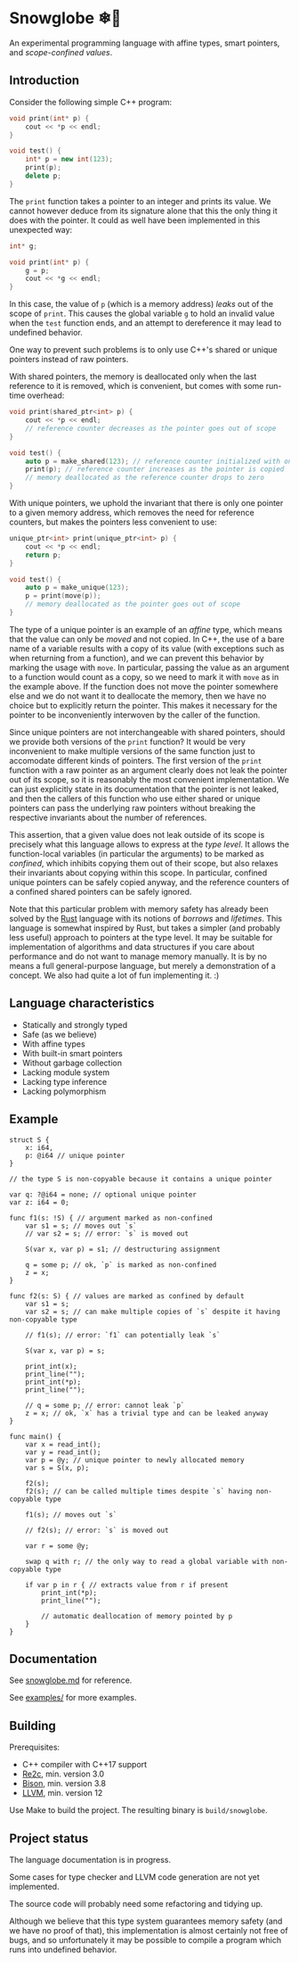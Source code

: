 # Snowglobe ❄🔮

An experimental programming language with affine types, smart pointers, and *scope-confined values*.

## Introduction

Consider the following simple C++ program:

```C++
void print(int* p) {
    cout << *p << endl;
}

void test() {
    int* p = new int(123);
    print(p);
    delete p;
}
```

The `print` function takes a pointer to an integer and prints its value.
We cannot however deduce from its signature alone that this the only thing it does with the pointer.
It could as well have been implemented in this unexpected way:

```C++
int* g;

void print(int* p) {
    g = p;
    cout << *g << endl;
}
```

In this case, the value of `p` (which is a memory address) *leaks* out of the scope of `print`.
This causes the global variable `g` to hold an invalid value when the `test` function ends,
and an attempt to dereference it may lead to undefined behavior.

One way to prevent such problems is to only use C++'s shared or unique pointers instead of raw pointers.

With shared pointers, the memory is deallocated only when the last reference to it is removed,
which is convenient, but comes with some run-time overhead:

```C++
void print(shared_ptr<int> p) {
    cout << *p << endl;
    // reference counter decreases as the pointer goes out of scope
}

void test() {
    auto p = make_shared(123); // reference counter initialized with one
    print(p); // reference counter increases as the pointer is copied
    // memory deallocated as the reference counter drops to zero
}
```

With unique pointers, we uphold the invariant that there is only one pointer to a given memory address,
which removes the need for reference counters, but makes the pointers less convenient to use:

```C++
unique_ptr<int> print(unique_ptr<int> p) {
    cout << *p << endl;
    return p;
}

void test() {
    auto p = make_unique(123);
    p = print(move(p));
    // memory deallocated as the pointer goes out of scope
}
```

The type of a unique pointer is an example of an *affine* type,
which means that the value can only be *moved* and not copied.
In C++, the use of a bare name of a variable results with a copy of its value
(with exceptions such as when returning from a function),
and we can prevent this behavior by marking the usage with `move`.
In particular, passing the value as an argument to a function would count as a copy,
so we need to mark it with `move` as in the example above.
If the function does not move the pointer somewhere else
and we do not want it to deallocate the memory,
then we have no choice but to explicitly return the pointer.
This makes it necessary for the pointer
to be inconveniently interwoven by the caller of the function.

Since unique pointers are not interchangeable with shared pointers,
should we provide both versions of the `print` function?
It would be very inconvenient to make multiple versions of the same function
just to accomodate different kinds of pointers.
The first version of the `print` function with a raw pointer as an argument
clearly does not leak the pointer out of its scope,
so it is reasonably the most convenient implementation.
We can just explicitly state in its documentation that the pointer is not leaked,
and then the callers of this function who use either shared or unique pointers
can pass the underlying raw pointers without breaking the respective invariants about the number of references.

This assertion, that a given value does not leak outside of its scope
is precisely what this language allows to express at the *type level*.
It allows the function-local variables (in particular the arguments) to be marked as *confined*,
which inhibits copying them out of their scope,
but also relaxes their invariants about copying within this scope.
In particular, confined unique pointers can be safely copied anyway,
and the reference counters of a confined shared pointers can be safely ignored.

Note that this particular problem with memory safety has already been solved
by the [Rust](https://www.rust-lang.org/) language with its notions of *borrows* and *lifetimes*.
This language is somewhat inspired by Rust, but takes a simpler
(and probably less useful) approach to pointers at the type level.
It may be suitable for implementation of algorithms and data structures
if you care about performance and do not want to manage memory manually.
It is by no means a full general-purpose language,
but merely a demonstration of a concept.
We also had quite a lot of fun implementing it. :)

## Language characteristics

- Statically and strongly typed
- Safe (as we believe)
- With affine types
- With built-in smart pointers
- Without garbage collection
- Lacking module system
- Lacking type inference
- Lacking polymorphism

## Example

```
struct S {
    x: i64,
    p: @i64 // unique pointer
}

// the type S is non-copyable because it contains a unique pointer

var q: ?@i64 = none; // optional unique pointer
var z: i64 = 0;

func f1(s: !S) { // argument marked as non-confined
    var s1 = s; // moves out `s`
    // var s2 = s; // error: `s` is moved out

    S(var x, var p) = s1; // destructuring assignment

    q = some p; // ok, `p` is marked as non-confined
    z = x;
}

func f2(s: S) { // values are marked as confined by default
    var s1 = s;
    var s2 = s; // can make multiple copies of `s` despite it having non-copyable type

    // f1(s); // error: `f1` can potentially leak `s`

    S(var x, var p) = s;

    print_int(x);
    print_line("");
    print_int(*p);
    print_line("");

    // q = some p; // error: cannot leak `p`
    z = x; // ok, `x` has a trivial type and can be leaked anyway
}

func main() {
    var x = read_int();
    var y = read_int();
    var p = @y; // unique pointer to newly allocated memory
    var s = S(x, p);

    f2(s);
    f2(s); // can be called multiple times despite `s` having non-copyable type

    f1(s); // moves out `s`

    // f2(s); // error: `s` is moved out

    var r = some @y;

    swap q with r; // the only way to read a global variable with non-copyable type

    if var p in r { // extracts value from r if present
        print_int(*p);
        print_line("");

        // automatic deallocation of memory pointed by p
    }
}
```

## Documentation

See [snowglobe.md](snowglobe.md) for reference.

See [examples/](examples/) for more examples.

## Building

Prerequisites:

- C++ compiler with C++17 support
- [Re2c](https://re2c.org/), min. version 3.0
- [Bison](https://www.gnu.org/software/bison/), min. version 3.8
- [LLVM](https://llvm.org/), min. version 12

Use Make to build the project.
The resulting binary is `build/snowglobe`.

## Project status

The language documentation is in progress.

Some cases for type checker and LLVM code generation are not yet implemented.

The source code will probably need some refactoring and tidying up.

Although we believe that this type system guarantees memory safety (and we have no proof of that),
this implementation is almost certainly not free of bugs,
and so unfortunately it may be possible to compile a program which runs into undefined behavior.
